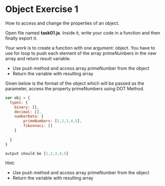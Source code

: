 # Object Exercise 1

How to access and change the properties of an object.


Open file named **task01.js**. Inside it, write your code in a function and then finally export it.

Your work is to create a function with one argument: object. You have to use for loop to push each element of the array primeNumbers in the new array and return result variable.


* Use push method and access array primeNumber from the object
* Return the variable with resulting array


Given below is the format of the object which will be passed as the parameter, access the property primeNumbers using DOT Method.


```js
var obj = {
  types: {
    binary: [],
    decimal: [],
    numberData: {
        primeNumbers: [1,2,3,4,5],
        fibonnaci: []
    }
   
  }
}
```

```js
output should be [1,2,3,4,5]
```


Hint:

- Use push method and access array primeNumber from the object
- Return the variable with resulting array